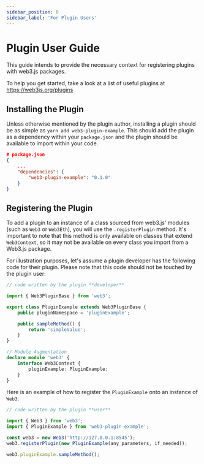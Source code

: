 ```yaml
---
sidebar_position: 0
sidebar_label: 'For Plugin Users'
---
```


# Plugin User Guide

This guide intends to provide the necessary context for registering plugins with web3.js packages.

To help you get started, take a look at a list of useful plugins at <https://web3js.org/plugins>

## Installing the Plugin

Unless otherwise mentioned by the plugin author, installing a plugin should be as simple as `yarn add web3-plugin-example`. This should add the plugin as a dependency within your `package.json` and the plugin should be available to import within your code.

```json
# package.json
{
	...
	"dependencies": {
		"web3-plugin-example": "0.1.0"
	}
}
```

## Registering the Plugin

To add a plugin to an instance of a class sourced from web3.js' modules (such as `Web3` or `Web3Eth`), you will use the `.registerPlugin` method. It's important to note that this method is only available on classes that extend `Web3Context`, so it may not be available on every class you import from a Web3.js package.

For illustration purposes, let's assume a plugin developer has the following code for their plugin. Please note that this code should not be touched by the plugin user:

```typescript
// code written by the plugin **developer**

import { Web3PluginBase } from 'web3';

export class PluginExample extends Web3PluginBase {
	public pluginNamespace = 'pluginExample';

	public sampleMethod() {
		return 'simpleValue';
	}
}

// Module Augmentation
declare module 'web3' {
	interface Web3Context {
		pluginExample: PluginExample;
	}
}
```

Here is an example of how to register the `PluginExample` onto an instance of `Web3`:

```typescript
// code written by the plugin **user**

import { Web3 } from 'web3';
import { PluginExample } from 'web3-plugin-example';

const web3 = new Web3('http://127.0.0.1:8545');
web3.registerPlugin(new PluginExample(any_parameters, if_needed));

web3.pluginExample.sampleMethod();
```

